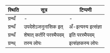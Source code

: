| स्थिति | सूत्र | टिप्पणी |
| ----- | ------- | ------ |
| ग्रन्थँ | - | - |
| ग्रन्थँ | उपदेशेऽजनुनासिक इत् | अँ-इत्यस्य इत्संज्ञा |
| ग्रन्थँ | शेषात् कर्तरि परस्मैपदम् | इति परस्मैपदम् |
| ग्रन्थ् | तस्य लोपः | इत्संज्ञकस्य लोपः |
